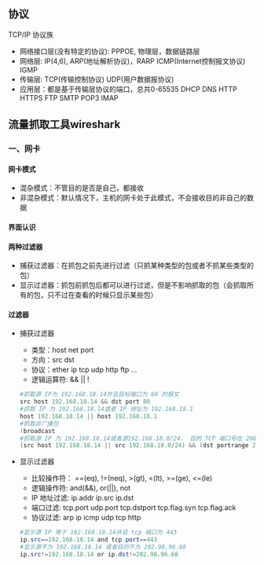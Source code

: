 ## 协议

TCP/IP 协议族

- 网络接口层(没有特定的协议): PPPOE, 物理层，数据链路层
- 网络层: IP(4,6), ARP(地址解析协议)，RARP ICMP(Internet控制报文协议) IGMP
- 传输层: TCP(传输控制协议)  UDP(用户数据报协议)
- 应用层：都是基于传输层协议的端口，总共0-65535  DHCP  DNS  HTTP HTTPS FTP SMTP POP3 IMAP

## 流量抓取工具wireshark

### 一、网卡

#### 网卡模式

- 混杂模式：不管目的是否是自己，都接收
- 非混杂模式：默认情况下，主机的网卡处于此模式，不会接收目的非自己的数据

#### 界面认识

#### 两种过滤器

- 捕获过滤器：在抓包之前先进行过滤（只抓某种类型的包或者不抓某些类型的包）
- 显示过滤器：抓包前抓包后都可以进行过滤，但是不影响抓取的包（会抓取所有的包，只不过在查看的时候只显示某些包）

#### 过滤器

- 捕获过滤器

  - 类型：host  net  port
  - 方向：src  dst
  - 协议：ether  ip  tcp  udp  http  ftp ...
  - 逻辑运算符: &&  ||  !

  ```powershell
  #抓取源 IP为 192.168.18.14并且目标端口为 80 的报文
  src host 192.168.18.14 && dst port 80
  #抓取 IP 为 192.168.18.14或者 IP 地址为 192.168.18.1
  host 192.168.18.14 || host 192.168.18.1
  #抓取非广播包
  !broadcast
  #抓取源 IP 为 192.168.18.14或者源192.168.18.0/24， 目的 TCP 端口号在 200-1000 之间，并且目的位于129.0.0.0/8
  (src host 192.168.18.14 || src 192.168.18.0/24) && (dst portrange 200-1000 && dst net 129.0.0.0/8)
  ```

- 显示过滤器

  - 比较操作符： ==(eq), !=(neq), >(gt), <(lt), >=(ge), <=(le)
  - 逻辑操作符: and(&&), or(||), not
  - IP 地址过滤: ip.addr   ip.src   ip.dst
  - 端口过滤: tcp.port   udp.port   tcp.dstport   tcp.flag.syn   tcp.flag.ack
  - 协议过滤: arp   ip   icmp   udp    tcp   http

  ```powershell
  #显示源 IP 等于 192.168.18.14并且 tcp 端口为 443
  ip.src==192.168.18.14 and tcp.port==443
  #显示源不为 192.168.18.14 或者目的不为 202.98.96.68
  ip.src!=192.168.18.14 or ip.dst!=202.98.96.68
  ```

  